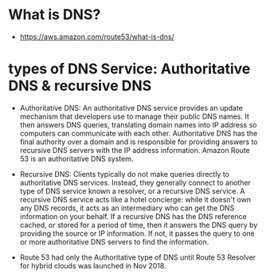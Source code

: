 # What is DNS? 
- https://aws.amazon.com/route53/what-is-dns/


# types of DNS Service: Authoritative DNS & recursive DNS
- Authoritative DNS: An authoritative DNS service provides an update mechanism that developers use to manage their public DNS names. It then answers DNS queries, translating domain names into IP address so computers can communicate with each other. Authoritative DNS has the final authority over a domain and is responsible for providing answers to recursive DNS servers with the IP address information. Amazon Route 53 is an authoritative DNS system.

- Recursive DNS: Clients typically do not make queries directly to authoritative DNS services. Instead, they generally connect to another type of DNS service known a resolver, or a recursive DNS service. A recursive DNS service acts like a hotel concierge: while it doesn't own any DNS records, it acts as an intermediary who can get the DNS information on your behalf. If a recursive DNS has the DNS reference cached, or stored for a period of time, then it answers the DNS query by providing the source or IP information. If not, it passes the query to one or more authoritative DNS servers to find the information.
- Route 53 had only the Authoritative type of DNS until Route 53 Resolver for hybrid clouds was launched in Nov 2018. 
